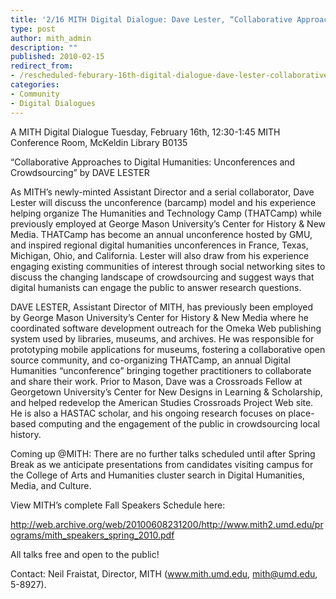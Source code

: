 ```yaml
---
title: '2/16 MITH Digital Dialogue: Dave Lester, “Collaborative Approaches to Digital Humanities: Unconferences and Crowdsourcing”'
type: post
author: mith_admin
description: ""
published: 2010-02-15
redirect_from: 
- /rescheduled-feburary-16th-digital-dialogue-dave-lester-collaborative-approaches-to-digital-humanities-unconferences-and-crowdsourcing/
categories:
- Community
- Digital Dialogues
---
```

A MITH Digital Dialogue Tuesday, February 16th, 12:30-1:45 MITH Conference Room, McKeldin Library B0135

“Collaborative Approaches to Digital Humanities: Unconferences and Crowdsourcing” by DAVE LESTER

As MITH’s newly-minted Assistant Director and a serial collaborator, Dave Lester will discuss the unconference (barcamp) model and his experience helping organize The Humanities and Technology Camp (THATCamp) while previously employed at George Mason University’s Center for History & New Media. THATCamp has become an annual unconference hosted by GMU, and inspired regional digital humanities unconferences in France, Texas, Michigan, Ohio, and California. Lester will also draw from his experience engaging existing communities of interest through social networking sites to discuss the changing landscape of crowdsourcing and suggest ways that digital humanists can engage the public to answer research questions.

DAVE LESTER, Assistant Director of MITH, has previously been employed by George Mason University’s Center for History & New Media where he coordinated software development outreach for the Omeka Web publishing system used by libraries, museums, and archives. He was responsible for prototyping mobile applications for museums, fostering a collaborative open source community, and co-organizing THATCamp, an annual Digital Humanities “unconference” bringing together practitioners to collaborate and share their work. Prior to Mason, Dave was a Crossroads Fellow at Georgetown University’s Center for New Designs in Learning & Scholarship, and helped redevelop the American Studies Crossroads Project Web site. He is also a HASTAC scholar, and his ongoing research focuses on place-based computing and the engagement of the public in crowdsourcing local history.

Coming up @MITH: There are no further talks scheduled until after Spring Break as we anticipate presentations from candidates visiting campus for the College of Arts and Humanities cluster search in Digital Humanities, Media, and Culture.

View MITH’s complete Fall Speakers Schedule here:

http://web.archive.org/web/20100608231200/http://www.mith2.umd.edu/programs/mith_speakers_spring_2010.pdf

All talks free and open to the public!

Contact: Neil Fraistat, Director, MITH (www.mith.umd.edu, mith@umd.edu, 5-8927).
